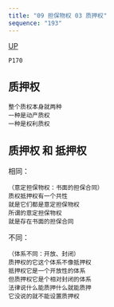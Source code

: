 ```yaml
---
title: "09 担保物权 03 质押权"
sequence: "193"
---
```


[UP](/law/civil-law-index.html)

```text
P170
```

## 质押权

```text
整个质权本身就两种
一种是动产质权
一种是权利质权
```

## 质押权 和 抵押权

相同：

```text
（意定担保物权：书面的担保合同）
质权抵押权有一个共性
就是它们都是意定担保物权
所谓的意定担保物权
就是存在书面的担保合同
```

不同：

```text
（体系不同：开放、封闭）
质押权的它这个体系不像抵押权
抵押权它是一个开放性的体系
但质押权它是个相对封闭的体系
法律说什么能质押什么就能质押
它没说的就不能设置质押权
```
